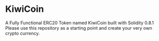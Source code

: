 # KiwiCoin

A Fully Functional ERC20 Token named KiwiCoin built with Solidity 0.8.1
<br>
Please use this repository as a starting point and create your very own crypto currency.

